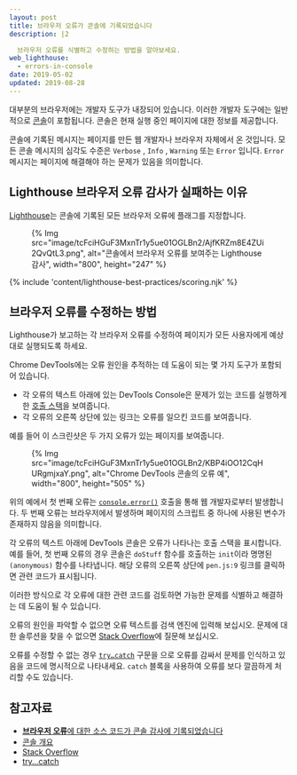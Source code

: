 ```yaml
---
layout: post
title: 브라우저 오류가 콘솔에 기록되었습니다
description: |2

  브라우저 오류를 식별하고 수정하는 방법을 알아보세요.
web_lighthouse:
  - errors-in-console
date: 2019-05-02
updated: 2019-08-28
---
```


대부분의 브라우저에는 개발자 도구가 내장되어 있습니다. 이러한 개발자 도구에는 일반적으로 [콘솔](https://developer.chrome.com/docs/devtools/console/)이 포함됩니다. 콘솔은 현재 실행 중인 페이지에 대한 정보를 제공합니다.

콘솔에 기록된 메시지는 페이지를 만든 웹 개발자나 브라우저 자체에서 온 것입니다. 모든 콘솔 메시지의 심각도 수준은 `Verbose` , `Info` , `Warning` 또는 `Error` 입니다. `Error` 메시지는 페이지에 해결해야 하는 문제가 있음을 의미합니다.

## Lighthouse 브라우저 오류 감사가 실패하는 이유

[Lighthouse](https://developer.chrome.com/docs/lighthouse/overview/)는 콘솔에 기록된 모든 브라우저 오류에 플래그를 지정합니다.

<figure>{% Img src="image/tcFciHGuF3MxnTr1y5ue01OGLBn2/AjfKRZm8E4ZUi2QvQtL3.png", alt="콘솔에서 브라우저 오류를 보여주는 Lighthouse 감사", width="800", height="247" %}</figure>

{% include 'content/lighthouse-best-practices/scoring.njk' %}

## 브라우저 오류를 수정하는 방법

Lighthouse가 보고하는 각 브라우저 오류를 수정하여 페이지가 모든 사용자에게 예상대로 실행되도록 하세요.

Chrome DevTools에는 오류 원인을 추적하는 데 도움이 되는 몇 가지 도구가 포함되어 있습니다.

- 각 오류의 텍스트 아래에 있는 DevTools Console은 문제가 있는 코드를 실행하게 한 [호출 스택](https://developer.mozilla.org/docs/Glossary/Call_stack)을 보여줍니다.
- 각 오류의 오른쪽 상단에 있는 링크는 오류를 일으킨 코드를 보여줍니다.

예를 들어 이 스크린샷은 두 가지 오류가 있는 페이지를 보여줍니다.

<figure>{% Img src="image/tcFciHGuF3MxnTr1y5ue01OGLBn2/KBP4iOO12CqHURgmjxaY.png", alt="Chrome DevTools 콘솔의 오류 예", width="800", height="505" %}</figure>

위의 예에서 첫 번째 오류는 [`console.error()`](https://developer.chrome.com/docs/devtools/console/api/#error) 호출을 통해 웹 개발자로부터 발생합니다. 두 번째 오류는 브라우저에서 발생하며 페이지의 스크립트 중 하나에 사용된 변수가 존재하지 않음을 의미합니다.

각 오류의 텍스트 아래에 DevTools 콘솔은 오류가 나타나는 호출 스택을 표시합니다. 예를 들어, 첫 번째 오류의 경우 콘솔은 `doStuff` 함수를 호출하는 `init`이라 명명된 `(anonymous)` 함수를 나타냅니다. 해당 오류의 오른쪽 상단에 `pen.js:9` 링크를 클릭하면 관련 코드가 표시됩니다.

이러한 방식으로 각 오류에 대한 관련 코드를 검토하면 가능한 문제를 식별하고 해결하는 데 도움이 될 수 있습니다.

오류의 원인을 파악할 수 없으면 오류 텍스트를 검색 엔진에 입력해 보십시오. 문제에 대한 솔루션을 찾을 수 없으면 [Stack Overflow](https://stackoverflow.com)에 질문해 보십시오.

오류를 수정할 수 없는 경우 [`try…catch`](https://developer.mozilla.org/docs/Web/JavaScript/Reference/Statements/try...catch) 구문을 으로 오류를 감싸서 문제를 인식하고 있음을 코드에 명시적으로 나타내세요. `catch` 블록을 사용하여 오류를 보다 깔끔하게 처리할 수도 있습니다.

## 참고자료

- [**브라우저 오류**에 대한 소스 코드가 콘솔 감사에 기록되었습니다](https://github.com/GoogleChrome/lighthouse/blob/master/lighthouse-core/audits/errors-in-console.js)
- [콘솔 개요](https://developer.chrome.com/docs/devtools/console/)
- [Stack Overflow](https://stackoverflow.com/)
- [try…catch](https://developer.mozilla.org/docs/Web/JavaScript/Reference/Statements/try...catch)
